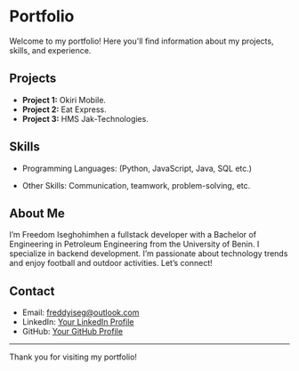 # Portfolio

Welcome to my portfolio! Here you'll find information about my projects, skills, and experience.

## Projects

- **Project 1:** Okiri Mobile.
- **Project 2:** Eat Express.
- **Project 3:** HMS Jak-Technologies.

## Skills

- Programming Languages: (Python, JavaScript, Java, SQL etc.)
<!-- - Frameworks & Tools:  -->
- Other Skills: Communication, teamwork, problem-solving, etc.

## About Me

I’m Freedom Iseghohimhen a fullstack developer with a Bachelor of Engineering in Petroleum Engineering from the University of Benin. I specialize in backend development. I’m passionate about technology trends and enjoy football and outdoor activities. Let’s connect!
## Contact

- Email: freddyiseg@outlook.com
- LinkedIn: [Your LinkedIn Profile](https://www.linkedin.com/in/freedom-iseghohimhen-57204121b/)
- GitHub: [Your GitHub Profile](https://github.com/Iseg6ix)

---

Thank you for visiting my portfolio!
